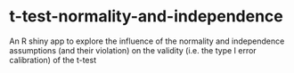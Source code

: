 # t-test-normality-and-independence

An R shiny app to explore the influence of the normality and independence assumptions (and their violation) on the validity (i.e. the type I error calibration) of the t-test
